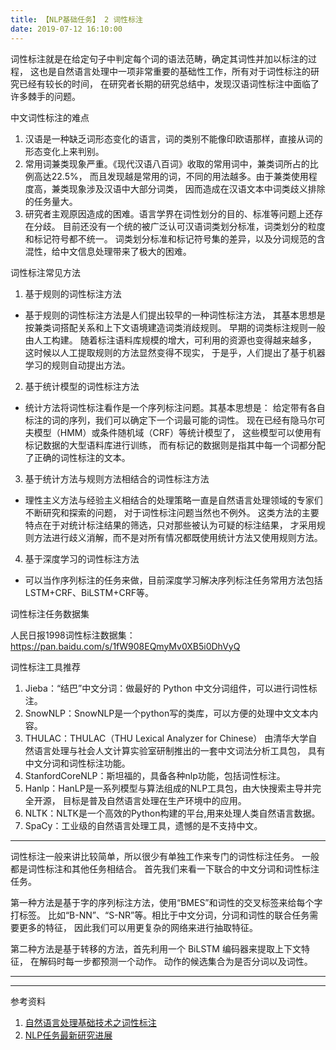 ```yaml
---
title: 【NLP基础任务】 2 词性标注
date: 2019-07-12 16:10:00
---
```



词性标注就是在给定句子中判定每个词的语法范畴，确定其词性并加以标注的过程，
这也是自然语言处理中一项非常重要的基础性工作，所有对于词性标注的研究已经有较长的时间，
在研究者长期的研究总结中，发现汉语词性标注中面临了许多棘手的问题。


中文词性标注的难点
1. 汉语是一种缺乏词形态变化的语言，词的类别不能像印欧语那样，直接从词的形态变化上来判别。
2. 常用词兼类现象严重。《现代汉语八百词》收取的常用词中，兼类词所占的比例高达22.5%，
而且发现越是常用的词，不同的用法越多。由于兼类使用程度高，兼类现象涉及汉语中大部分词类，
因而造成在汉语文本中词类歧义排除的任务量大。
3. 研究者主观原因造成的困难。语言学界在词性划分的目的、标准等问题上还存在分歧。
目前还没有一个统的被广泛认可汉语词类划分标准，词类划分的粒度和标记符号都不统一。
词类划分标准和标记符号集的差异，以及分词规范的含混性，给中文信息处理带来了极大的困难。


词性标注常见方法
1. 基于规则的词性标注方法
  * 基于规则的词性标注方法是人们提出较早的一种词性标注方法，
  其基本思想是按兼类词搭配关系和上下文语境建造词类消歧规则。
  早期的词类标注规则一般由人工构建。
  随着标注语料库规模的增大，可利用的资源也变得越来越多，
  这时候以人工提取规则的方法显然变得不现实，
  于是乎，人们提出了基于机器学习的规则自动提出方法。
2. 基于统计模型的词性标注方法
  * 统计方法将词性标注看作是一个序列标注问题。其基本思想是：
  给定带有各自标注的词的序列，我们可以确定下一个词最可能的词性。
  现在已经有隐马尔可夫模型（HMM）或条件随机域（CRF）等统计模型了，
  这些模型可以使用有标记数据的大型语料库进行训练，
  而有标记的数据则是指其中每一个词都分配了正确的词性标注的文本。
3. 基于统计方法与规则方法相结合的词性标注方法
  * 理性主义方法与经验主义相结合的处理策略一直是自然语言处理领域的专家们不断研究和探索的问题，
  对于词性标注问题当然也不例外。
  这类方法的主要特点在于对统计标注结果的筛选，只对那些被认为可疑的标注结果，
  才采用规则方法进行歧义消解，而不是对所有情况都既使用统计方法又使用规则方法。
4. 基于深度学习的词性标注方法
  * 可以当作序列标注的任务来做，目前深度学习解决序列标注任务常用方法包括
  LSTM+CRF、BiLSTM+CRF等。


词性标注任务数据集

人民日报1998词性标注数据集：https://pan.baidu.com/s/1fW908EQmyMv0XB5i0DhVyQ


词性标注工具推荐
1. Jieba：“结巴”中文分词：做最好的 Python 中文分词组件，可以进行词性标注。
2. SnowNLP：SnowNLP是一个python写的类库，可以方便的处理中文文本内容。
3. THULAC：THULAC（THU Lexical Analyzer for Chinese）
由清华大学自然语言处理与社会人文计算实验室研制推出的一套中文词法分析工具包，
具有中文分词和词性标注功能。
4. StanfordCoreNLP：斯坦福的，具备各种nlp功能，包括词性标注。
5. Hanlp：HanLP是一系列模型与算法组成的NLP工具包，由大快搜索主导并完全开源，
目标是普及自然语言处理在生产环境中的应用。
6. NLTK：NLTK是一个高效的Python构建的平台,用来处理人类自然语言数据。
7. SpaCy：工业级的自然语言处理工具，遗憾的是不支持中文。

---

词性标注一般来讲比较简单，所以很少有单独工作来专门的词性标注任务。
一般都是词性标注和其他任务相结合。
首先我们来看一下联合的中文分词和词性标注任务。

第一种方法是基于字的序列标注方法，使用“BMES”和词性的交叉标签来给每个字打标签。
比如“B-NN”、“S-NR”等。相比于中文分词，分词和词性的联合任务需要更多的特征，
因此我们可以用更复杂的网络来进行抽取特征。

第二种方法是基于转移的方法，首先利用一个 BiLSTM 编码器来提取上下文特征，
在解码时每一步都预测一个动作。
动作的候选集合为是否分词以及词性。



---







---
参考资料
1. [自然语言处理基础技术之词性标注](https://zhuanlan.zhihu.com/p/50817277)
2. [NLP任务最新研究进展](https://github.com/sebastianruder/NLP-progress)
